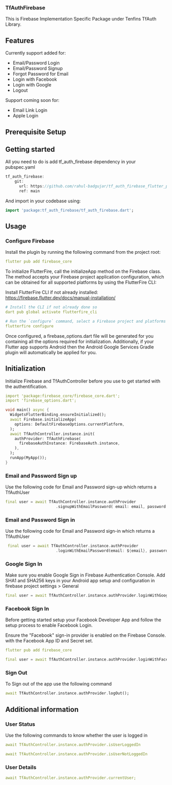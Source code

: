 ### TfAuthFirebase
This is Firebase Implementation Specific Package under Tenfins TfAuth Library.

## Features

Currently support added for:

- Email/Password Login
- Email/Password Signup
- Forgot Password for Email
- Login with Facebook
- Login with Google
- Logout

Support coming soon for:

- Email Link Login
- Apple Login

## Prerequisite Setup



## Getting started

All you need to do is add tf_auth_firebase dependency in your pubspec.yaml

```dart
tf_auth_firebase:
    git:
      url: https://github.com/rahul-badgujar/tf_auth_firebase_flutter_package.git
      ref: main
```

And import in your codebase using:

```dart
import 'package:tf_auth_firebase/tf_auth_firebase.dart';
```

## Usage

### Configure Firebase

Install the plugin by running the following command from the project root:
```yaml
flutter pub add firebase_core
```
To initialize FlutterFire, call the initializeApp method on the Firebase class. The method accepts your Firebase project application configuration, which can be obtained for all supported platforms by using the FlutterFire CLI:

Install FlutterFire CLI if not already installed:
https://firebase.flutter.dev/docs/manual-installation/


```yaml
# Install the CLI if not already done so
dart pub global activate flutterfire_cli

# Run the `configure` command, select a Firebase project and platforms
flutterfire configure
```

Once configured, a firebase_options.dart file will be generated for you containing all the options required for initialization. Additionally, if your Flutter app supports Android then the Android Google Services Gradle plugin will automatically be applied for you.

## Initialization

Initialize Firebase and TfAuthController before you use to get started with the authentification.
```yaml
import 'package:firebase_core/firebase_core.dart';
import 'firebase_options.dart';
```

```dart
void main() async {
  WidgetsFlutterBinding.ensureInitialized();
  await Firebase.initializeApp(
    options: DefaultFirebaseOptions.currentPlatform,
  );
  await TfAuthController.instance.init(
    authProvider: TfAuthFirebase(
      firebaseAuthInstance: FirebaseAuth.instance,
    ),
  );
  runApp(MyApp());
}
```
### Email and Password Sign up

Use the following code for Email and Password sign-up which returns a TfAuthUser

```dart
final user = await TfAuthController.instance.authProvider
                      .signupWithEmailPassword( email: email, password: password);
```

### Email and Password Sign in

Use the following code for Email and Password sign-in which returns a TfAuthUser

```dart
 final user = await TfAuthController.instance.authProvider
                      .loginWithEmailPassword(email: ${email}, password: ${password});
```


### Google Sign In

Make sure you enable Google Sign in Firebase Authentication Console.
Add SHA1 and SHA256 keys in your Android app setup and configuration in firebase project settings > General

```dart
final user = await TfAuthController.instance.authProvider.loginWithGoogle();
```

### Facebook Sign In

Before getting started setup your Facebook Developer App and follow the setup process to enable Facebook Login.

Ensure the "Facebook" sign-in provider is enabled on the Firebase Console. with the Facebook App ID and Secret set.

```yaml
flutter pub add firebase_core
```

```dart
final user = await TfAuthController.instance.authProvider.loginWithFacebook();
```

### Sign Out
To Sign out of the app use the following command

```dart
await TfAuthController.instance.authProvider.logOut();
```


## Additional information

### User Status

Use the following commands to know whether the user is logged in
```yaml
await TfAuthController.instance.authProvider.isUserLoggedIn
```

```yaml
await TfAuthController.instance.authProvider.isUserNotLoggedIn
```
### User Details
```yaml
await TfAuthController.instance.authProvider.currentUser;
```

